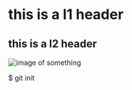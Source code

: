# this is a l1 header
## this is a l2 header
![image of something](https://octodex.github.com/images/yaktocat.png)

$ git init
